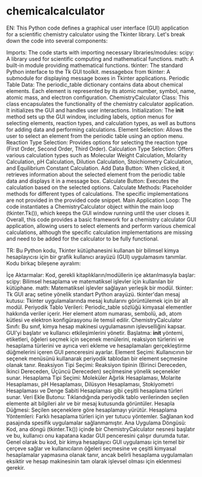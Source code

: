 # chemicalcalculator

EN: 
This Python code defines a graphical user interface (GUI) application for a scientific chemistry calculator using the Tkinter library. Let's break down the code into several components:

Imports: The code starts with importing necessary libraries/modules:
scipy: A library used for scientific computing and mathematical functions.
math: A built-in module providing mathematical functions.
tkinter: The standard Python interface to the Tk GUI toolkit.
messagebox from tkinter: A submodule for displaying message boxes in Tkinter applications.
Periodic Table Data: The periodic_table dictionary contains data about chemical elements. Each element is represented by its atomic number, symbol, name, atomic mass, and electron configuration.
ChemistryCalculator Class: This class encapsulates the functionality of the chemistry calculator application. It initializes the GUI and handles user interactions.
Initialization: The __init__ method sets up the GUI window, including labels, option menus for selecting elements, reaction types, and calculation types, as well as buttons for adding data and performing calculations.
Element Selection: Allows the user to select an element from the periodic table using an option menu.
Reaction Type Selection: Provides options for selecting the reaction type (First Order, Second Order, Third Order).
Calculation Type Selection: Offers various calculation types such as Molecular Weight Calculation, Molarity Calculation, pH Calculation, Dilution Calculation, Stoichiometry Calculation, and Equilibrium Constant Calculation.
Add Data Button: When clicked, it retrieves information about the selected element from the periodic table data and displays it in a message box.
Calculate Button: Executes the calculation based on the selected options.
Calculate Methods: Placeholder methods for different types of calculations. The specific implementations are not provided in the provided code snippet.
Main Application Loop: The code instantiates a ChemistryCalculator object within the main loop (tkinter.Tk()), which keeps the GUI window running until the user closes it.
Overall, this code provides a basic framework for a chemistry calculator GUI application, allowing users to select elements and perform various chemical calculations, although the specific calculation implementations are missing and need to be added for the calculator to be fully functional.


TR: Bu Python kodu, Tkinter kütüphanesini kullanan bir bilimsel kimya hesaplayıcısı için bir grafik kullanıcı arayüzü (GUI) uygulamasını tanımlar. Kodu birkaç bileşene ayıralım:

İçe Aktarmalar: Kod, gerekli kitaplıkların/modüllerin içe aktarılmasıyla başlar:
scipy: Bilimsel hesaplama ve matematiksel işlevler için kullanılan bir kütüphane.
math: Matematiksel işlevler sağlayan yerleşik bir modül.
tkinter: Tk GUI araç setine yönelik standart Python arayüzü.
tkinter'dan mesaj kutusu: Tkinter uygulamalarında mesaj kutularını görüntülemek için bir alt modül.
Periyodik Tablo Verileri: Periodic_table sözlüğü kimyasal elementler hakkında veriler içerir. Her element atom numarası, sembolü, adı, atom kütlesi ve elektron konfigürasyonu ile temsil edilir.
ChemistryCalculator Sınıfı: Bu sınıf, kimya hesap makinesi uygulamasının işlevselliğini kapsar. GUI'yi başlatır ve kullanıcı etkileşimlerini yönetir.
Başlatma: __init__ yöntemi, etiketleri, öğeleri seçmek için seçenek menülerini, reaksiyon türlerini ve hesaplama türlerini ve ayrıca veri ekleme ve hesaplamaları gerçekleştirme düğmelerini içeren GUI penceresini ayarlar.
Element Seçimi: Kullanıcının bir seçenek menüsünü kullanarak periyodik tablodan bir element seçmesine olanak tanır.
Reaksiyon Tipi Seçimi: Reaksiyon tipinin (Birinci Dereceden, İkinci Dereceden, Üçüncü Dereceden) seçilmesine yönelik seçenekler sunar.
Hesaplama Tipi Seçimi: Moleküler Ağırlık Hesaplaması, Molarite Hesaplaması, pH Hesaplaması, Dilüsyon Hesaplaması, Stokiyometri Hesaplaması ve Denge Sabiti Hesaplaması gibi çeşitli hesaplama türleri sunar.
Veri Ekle Butonu: Tıklandığında periyodik tablo verilerinden seçilen elemente ait bilgileri alır ve bir mesaj kutusunda görüntüler.
Hesapla Düğmesi: Seçilen seçeneklere göre hesaplamayı yürütür.
Hesaplama Yöntemleri: Farklı hesaplama türleri için yer tutucu yöntemler. Sağlanan kod pasajında ​​spesifik uygulamalar sağlanmamıştır.
Ana Uygulama Döngüsü: Kod, ana döngü (tkinter.Tk()) içinde bir ChemistryCalculator nesnesi başlatır ve bu, kullanıcı onu kapatana kadar GUI penceresini çalışır durumda tutar.
Genel olarak bu kod, bir kimya hesaplayıcı GUI uygulaması için temel bir çerçeve sağlar ve kullanıcıların öğeleri seçmesine ve çeşitli kimyasal hesaplamalar yapmasına olanak tanır, ancak belirli hesaplama uygulamaları eksiktir ve hesap makinesinin tam olarak işlevsel olması için eklenmesi gerekir.







